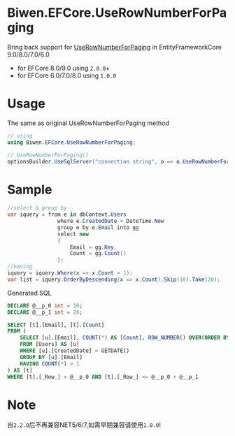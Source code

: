 ﻿# Biwen.EFCore.UseRowNumberForPaging

Bring back support for [UseRowNumberForPaging](https://docs.microsoft.com/en-us/dotnet/api/microsoft.entityframeworkcore.infrastructure.sqlserverdbcontextoptionsbuilder.userownumberforpaging?view=efcore-3.0) in EntityFrameworkCore 9.0/8.0/7.0/6.0

- for EFCore 8.0/9.0 using `2.0.0`+
- for EFCore 6.0/7.0/8.0 using `1.0.0`

# Usage

The same as original UseRowNumberForPaging method
```c#
// using
using Biwen.EFCore.UseRowNumberForPaging;

// UseRowNumberForPaging()
optionsBuilder.UseSqlServer("connection string", o => o.UseRowNumberForPaging());

```

# Sample

```c#
//select & group by
var iquery = from e in dbContext.Users
                where e.CreatedDate < DateTime.Now
                group e by e.Email into gg
                select new
                {
                    Email = gg.Key,
                    Count = gg.Count()
                };
//having
iquery = iquery.Where(x => x.Count > 1);
var list = iquery.OrderByDescending(x => x.Count).Skip(10).Take(20);
```

Generated SQL

```sql
DECLARE @__p_0 int = 10;
DECLARE @__p_1 int = 20;

SELECT [t].[Email], [t].[Count]
FROM (
    SELECT [u].[Email], COUNT(*) AS [Count], ROW_NUMBER() OVER(ORDER BY COUNT(*) DESC) AS [_Row_]
    FROM [Users] AS [u]
    WHERE [u].[CreatedDate] < GETDATE()
    GROUP BY [u].[Email]
    HAVING COUNT(*) > 1
) AS [t]
WHERE [t].[_Row_] > @__p_0 AND [t].[_Row_] <= @__p_0 + @__p_1

```



# Note

自`2.2.0`后不再兼容NET5/6/7,如需早期兼容请使用`1.0.0`!

